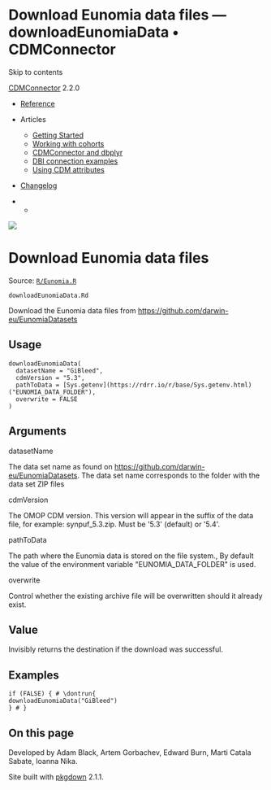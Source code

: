 # Download Eunomia data files — downloadEunomiaData • CDMConnector

Skip to contents

[CDMConnector](../index.html) 2.2.0

  * [Reference](../reference/index.html)
  * Articles
    * [Getting Started](../articles/a01_getting-started.html)
    * [Working with cohorts](../articles/a02_cohorts.html)
    * [CDMConnector and dbplyr](../articles/a03_dbplyr.html)
    * [DBI connection examples](../articles/a04_DBI_connection_examples.html)
    * [Using CDM attributes](../articles/a06_using_cdm_attributes.html)
  * [Changelog](../news/index.html)


  *   * [](https://github.com/darwin-eu/CDMConnector/)



![](../logo.png)

# Download Eunomia data files

Source: [`R/Eunomia.R`](https://github.com/darwin-eu/CDMConnector/blob/HEAD/R/Eunomia.R)

`downloadEunomiaData.Rd`

Download the Eunomia data files from https://github.com/darwin-eu/EunomiaDatasets

## Usage
    
    
    downloadEunomiaData(
      datasetName = "GiBleed",
      cdmVersion = "5.3",
      pathToData = [Sys.getenv](https://rdrr.io/r/base/Sys.getenv.html)("EUNOMIA_DATA_FOLDER"),
      overwrite = FALSE
    )

## Arguments

datasetName
    

The data set name as found on https://github.com/darwin-eu/EunomiaDatasets. The data set name corresponds to the folder with the data set ZIP files

cdmVersion
    

The OMOP CDM version. This version will appear in the suffix of the data file, for example: synpuf_5.3.zip. Must be '5.3' (default) or '5.4'.

pathToData
    

The path where the Eunomia data is stored on the file system., By default the value of the environment variable "EUNOMIA_DATA_FOLDER" is used.

overwrite
    

Control whether the existing archive file will be overwritten should it already exist.

## Value

Invisibly returns the destination if the download was successful.

## Examples
    
    
    if (FALSE) { # \dontrun{
    downloadEunomiaData("GiBleed")
    } # }
    

## On this page

Developed by Adam Black, Artem Gorbachev, Edward Burn, Marti Catala Sabate, Ioanna Nika.

Site built with [pkgdown](https://pkgdown.r-lib.org/) 2.1.1.
